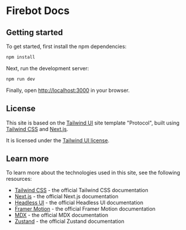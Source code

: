 # Firebot Docs

## Getting started

To get started, first install the npm dependencies:

```bash
npm install
```

Next, run the development server:

```bash
npm run dev
```

Finally, open [http://localhost:3000](http://localhost:3000) in your browser.

## License

This site is based on the [Tailwind UI](https://tailwindui.com) site template "Protocol", built using [Tailwind CSS](https://tailwindcss.com) and [Next.js](https://nextjs.org).

It is licensed under the [Tailwind UI license](https://tailwindui.com/license).

## Learn more

To learn more about the technologies used in this site, see the following resources:

- [Tailwind CSS](https://tailwindcss.com/docs) - the official Tailwind CSS documentation
- [Next.js](https://nextjs.org/docs) - the official Next.js documentation
- [Headless UI](https://headlessui.dev) - the official Headless UI documentation
- [Framer Motion](https://www.framer.com/docs/) - the official Framer Motion documentation
- [MDX](https://mdxjs.com/) - the official MDX documentation
- [Zustand](https://docs.pmnd.rs/zustand/getting-started/introduction) - the official Zustand documentation
